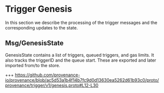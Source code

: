 <!--
order: 7
-->

# Trigger Genesis

In this section we describe the processing of the trigger messages and the corresponding updates to the state.


## Msg/GenesisState
GenesisState contains a list of triggers, queued triggers, and gas limits. It also tracks the triggerID and the queue start. These are exported and later imported from/to the store.

+++ https://github.com/provenance-io/provenance/blob/ac5d53a1b4f14b7fc9d0d13630ea5262d61b93c0/proto/provenance/trigger/v1/genesis.proto#L12-L30
